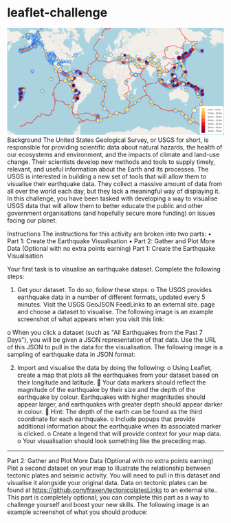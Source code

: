 # leaflet-challenge
![Alt text](image.png)
Background
The United States Geological Survey, or USGS for short, is responsible for providing scientific data about natural hazards, the health of our ecosystems and environment, and the impacts of climate and land-use change. Their scientists develop new methods and tools to supply timely, relevant, and useful information about the Earth and its processes.
The USGS is interested in building a new set of tools that will allow them to visualise their earthquake data. They collect a massive amount of data from all over the world each day, but they lack a meaningful way of displaying it. In this challenge, you have been tasked with developing a way to visualise USGS data that will allow them to better educate the public and other government organisations (and hopefully secure more funding) on issues facing our planet.

Instructions
The instructions for this activity are broken into two parts:
•	Part 1: Create the Earthquake Visualisation
•	Part 2: Gather and Plot More Data (Optional with no extra points earning)
Part 1: Create the Earthquake Visualisation
 
Your first task is to visualise an earthquake dataset. Complete the following steps:
1.	Get your dataset. To do so, follow these steps:
o	The USGS provides earthquake data in a number of different formats, updated every 5 minutes. Visit the USGS GeoJSON FeedLinks to an external site. page and choose a dataset to visualise. The following image is an example screenshot of what appears when you visit this link:
 
o	When you click a dataset (such as "All Earthquakes from the Past 7 Days"), you will be given a JSON representation of that data. Use the URL of this JSON to pull in the data for the visualisation. The following image is a sampling of earthquake data in JSON format:
 
2.	Import and visualise the data by doing the following:
o	Using Leaflet, create a map that plots all the earthquakes from your dataset based on their longitude and latitude.
	Your data markers should reflect the magnitude of the earthquake by their size and the depth of the earthquake by colour. Earthquakes with higher magnitudes should appear larger, and earthquakes with greater depth should appear darker in colour.
	Hint: The depth of the earth can be found as the third coordinate for each earthquake.
o	Include popups that provide additional information about the earthquake when its associated marker is clicked.
o	Create a legend that will provide context for your map data.
o	Your visualisation should look something like the preceding map.
________________________________________
Part 2: Gather and Plot More Data (Optional with no extra points earning)
Plot a second dataset on your map to illustrate the relationship between tectonic plates and seismic activity. You will need to pull in this dataset and visualise it alongside your original data. Data on tectonic plates can be found at https://github.com/fraxen/tectonicplatesLinks to an external site..
This part is completely optional; you can complete this part as a way to challenge yourself and boost your new skills.
The following image is an example screenshot of what you should produce:
